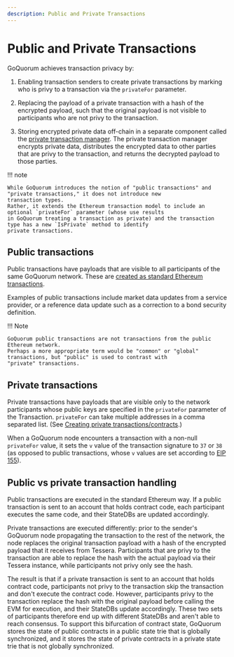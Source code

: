 ```yaml
---
description: Public and Private Transactions
---
```


# Public and Private Transactions

GoQuorum achieves transaction privacy by:

1. Enabling transaction senders to create private transactions by marking who is privy to a transaction via the
  `privateFor` parameter.

2. Replacing the payload of a private transaction with a hash of the encrypted payload, such that the original payload
  is not visible to participants who are not privy to the transaction.

3. Storing encrypted private data off-chain in a separate component called the
  [private transaction manager](PrivateTransactionManager.md).
  The private transaction manager encrypts private data, distributes the encrypted data to other parties that are privy
  to the transaction, and returns the decrypted payload to those parties.

!!! note

    While GoQuorum introduces the notion of "public transactions" and "private transactions," it does not introduce new
    transaction types.
    Rather, it extends the Ethereum transaction model to include an optional `privateFor` parameter (whose use results
    in GoQuorum treating a transaction as private) and the transaction type has a new `IsPrivate` method to identify
    private transactions.

## Public transactions

Public transactions have payloads that are visible to all participants of the same GoQuorum network.
These are
[created as standard Ethereum transactions](https://github.com/ethereum/wiki/wiki/JavaScript-API#web3ethsendtransaction).

Examples of public transactions include market data updates from a service provider, or a reference data update such as
a correction to a bond security definition.

!!! Note

    GoQuorum public transactions are not transactions from the public Ethereum network.
    Perhaps a more appropriate term would be "common" or "global" transactions, but "public" is used to contrast with
    "private" transactions.

## Private transactions

Private transactions have payloads that are visible only to the network participants whose public keys are specified in
the `privateFor` parameter of the Transaction.
`privateFor` can take multiple addresses in a comma separated list.
(See
[Creating private transactions/contracts](../../HowTo/Use/DevelopingSmartContracts.md#creating-private-transactionscontracts).)

When a GoQuorum node encounters a transaction with a non-null `privateFor` value, it sets the `v` value of the
transaction signature to `37` or `38` (as opposed to public transactions, whose `v` values are set according to
[EIP 155](https://github.com/ethereum/EIPs/blob/master/EIPS/eip-155.md)).

## Public vs private transaction handling

Public transactions are executed in the standard Ethereum way.
If a public transaction is sent to an account that holds contract code, each participant executes the same code, and
their StateDBs are updated accordingly.

Private transactions are executed differently: prior to the sender's GoQuorum node propagating the transaction to the
rest of the network, the node replaces the original transaction payload with a hash of the encrypted payload that it
receives from Tessera.
Participants that are privy to the transaction are able to replace the hash with the actual payload via their Tessera
instance, while participants not privy only see the hash.

The result is that if a private transaction is sent to an account that holds contract code, participants not privy to
the transaction skip the transaction and don't execute the contract code.
However, participants privy to the transaction replace the hash with the original payload before calling the EVM for
execution, and their StateDBs update accordingly.
These two sets of participants therefore end up with different StateDBs and aren't able to reach consensus.
To support this bifurcation of contract state, GoQuorum stores the state of public contracts in a public state trie that
is globally synchronized, and it stores the state of private contracts in a private state trie that is not globally
synchronized.
